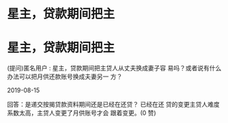 # 星主，贷款期间把主

# 星主，贷款期间把主

(提问)匿名用户 : 星主，贷款期间把主贷人从丈夫换成妻子容 易吗？或者说有什么办法可以把月供还款账号换成夫妻另一 方？

2019-08-15

回答：是递交按揭贷款资料期间还是已经在还贷？ 已经在还 贷的变更主贷人难度系数太高，主贷人变更了月供账号才会 跟着变更。(0 赞)